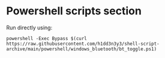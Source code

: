 # Powershell scripts section

Run directly using:

```
powershell -Exec Bypass $(curl https://raw.githubusercontent.com/h1dd3n3y3/shell-script-archive/main/powershell/windows_bluetooth/bt_toggle.ps1)
```
